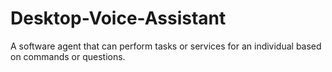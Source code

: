 # Desktop-Voice-Assistant
A software agent that can perform tasks or services for an individual based on commands or questions.
